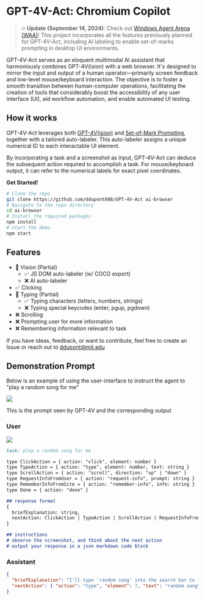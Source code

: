 # GPT-4V-Act: Chromium Copilot

> 🔥 **Update (September 14, 2024)**: Check out [Windows Agent Arena (WAA)](https://github.com/microsoft/windowsagentarena)! This project incorporates all the features previously planned for GPT-4V-Act, including AI labeling to enable set-of-marks prompting in desktop UI environments. 


GPT-4V-Act serves as an eloquent multimodal AI assistant that harmoniously combines GPT-4V(ision) with a web browser. It's designed to mirror the input and output of a human operator—primarily screen feedback and low-level mouse/keyboard interaction. The objective is to foster a smooth transition between human-computer operations, facilitating the creation of tools that considerably boost the accessibility of any user interface (UI), aid workflow automation, and enable automated UI testing.


## How it works

GPT-4V-Act leverages both [GPT-4V(ision)](https://openai.com/research/gpt-4v-system-card) and [Set-of-Mark Prompting](https://arxiv.org/abs/2310.11441), together with a tailored auto-labeler. This auto-labeler assigns a unique numerical ID to each interactable UI element.

By incorporating a task and a screenshot as input, GPT-4V-Act can deduce the subsequent action required to accomplish a task. For mouse/keyboard output, it can refer to the numerical labels for exact pixel coordinates.


**Get Started!**
```bash
# Clone the repo
git clone https://github.com/ddupont808/GPT-4V-Act ai-browser
# Navigate to the repo directory
cd ai-browser
# Install the required packages
npm install
# Start the demo
npm start
```

## Features

- 🔄 Vision (Partial) 
   - ✅ JS DOM auto-labeler (w/ COCO export)  
   - ❌ AI auto-labeler
- ✅ Clicking 
- 🔄 Typing (Partial) 
   - ✅ Typing characters (letters, numbers, strings) 
   - ❌ Typing special keycodes (enter, pgup, pgdown)
- ❌ Scrolling
- ❌ Prompting user for more information
- ❌ Remembering information relevant to task

If you have ideas, feedback, or want to contribute, feel free to create an Issue or reach out to ddupont@mit.edu

## Demonstration Prompt

Below is an example of using the user-interface to instruct the agent to "play a random song for me"

![](demo1.png)

This is the prompt seen by GPT-4V and the corresponding output

### User
![](demo2.png)
```markdown
task: play a random song for me

type ClickAction = { action: "click", element: number }
type TypeAction = { action: "type", element: number, text: string }
type ScrollAction = { action: "scroll", direction: "up" | "down" }
type RequestInfoFromUser = { action: "request-info", prompt: string }
type RememberInfoFromSite = { action: "remember-info", info: string }
type Done = { action: "done" }

## response format
{
  briefExplanation: string,
  nextAction: ClickAction | TypeAction | ScrollAction | RequestInfoFromUser | RememberInfoFromSite | Done
}

## instructions
# observe the screenshot, and think about the next action
# output your response in a json markdown code block
```

### Assistant
```json
{
  "briefExplanation": "I'll type 'random song' into the search bar to find a song for you.",
  "nextAction": { "action": "type", "element": 7, "text": "random song" }
}
```
